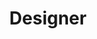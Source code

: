 ---
layout: default
image: kenny.jpg
name: Kenny Wong
title: Designer
order: 17

social: 
  - account: twitter
    username: iamkennywong
  - account: facebook
    username: iamkennywong
  - account: instagram
    username: iamkennywong
  - account: dribbble
    username: iamkennywong
  - account: spotify
    username: 1214137165

---